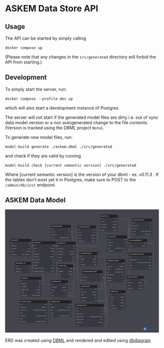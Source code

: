 # ASKEM Data Store API

## Usage

The API can be started by simply calling

```
docker compose up
```
(Please note that any changes in the `src/generated` directory
will forbid the API from starting.)

## Development

To simply start the server, run:
```
docker compose --profile dev up
```
which will also start a development instance of Postgres.

The server will not start if the generated model files are dirty i.e.
out of sync data model version or a non autogenerated change to the
file contents. (Version is tracked using the DBML project `Note`).

To generate new model files, run:
```
model-build generate ./askem.dbml ./src/generated
```

and check if they are valid by running

```
model-build check [current semantic version] ./src/generated
```

Where [current semantic version] is the version of your dbml - ex. v0.11.3 . If the tables don't exist yet it in Postgres, make sure to POST to the `/admin/db/init` endpoint.

## ASKEM Data Model

![The generated graphic](./misc/askem.png)

ERD was created using [DBML](https://www.dbml.org/home/) and rendered and edited using [dbdiagram](https://dbdiagram.io/)
